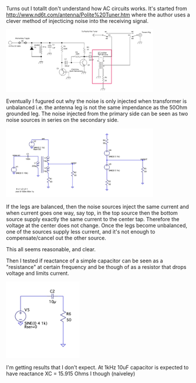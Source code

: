 Turns out I totallt don't understand how AC circuits works.
It's started from http://www.nd6t.com/antenna/Polite%20Tuner.htm where the author
uses a clever method of injecticing noise into the receiving signal.

<img src="bridgesch.jpg" width=400px>

Eventually I fugured out why the noise is only injected when transformer is unbalanced i.e. the
antenna leg is not the same impendance as the 50Ohm grounded leg.
The noise injected from the primary side can be seen as two noise sources in series
on the secondary side. 

<img src="equivalent.jpg" width=400px>

If the legs are balanced, then the noise sources inject the same current and when current goes one way, say top, in the top source then the bottom source supply exactly the same current to the center tap. Therefore the voltage at the center does not change. 
Once the legs become unbalanced, one of the sources supply less current, and it's not enough to compensate/cancel out the other source.

This all seems reasonable, and clear. 

Then I tested if reactance of a simple capacitor can be seen as a "resistance" at certain frequency and be though of as a resistor that drops voltage and limits current.

<img src="simple-ac-circuit.jpg" width=200px>

I'm getting results that I don't expect. 
At 1kHz 10uF capacitor is expected to have reactance XC = 15.915 Ohms
I though (naiveley)
